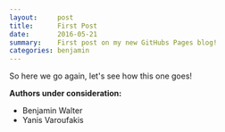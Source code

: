 ```yaml
---
layout:     post
title:      First Post
date:       2016-05-21
summary:    First post on my new GitHubs Pages blog!
categories: benjamin
---
```


So here we go again, let's see how this one goes!

**Authors under consideration:**

* Benjamin Walter
* Yanis Varoufakis
